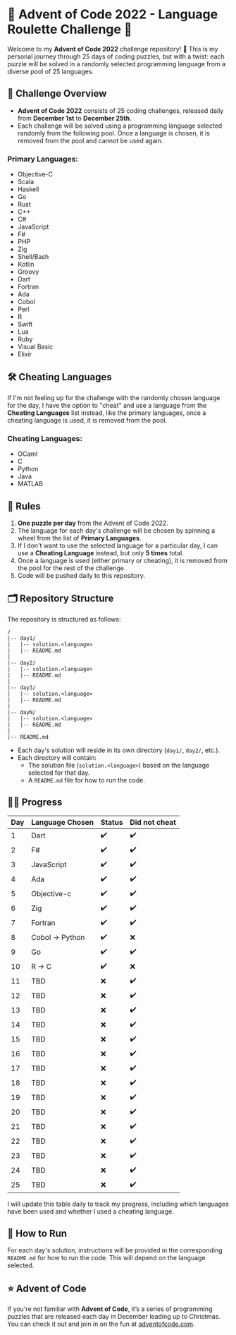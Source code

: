 
# 🎄 Advent of Code 2022 - Language Roulette Challenge 🎄

Welcome to my **Advent of Code 2022** challenge repository! 🎅 This is my personal journey through 25 days of coding puzzles, but with a twist: each puzzle will be solved in a randomly selected programming language from a diverse pool of 25 languages.

## 🚀 Challenge Overview

- **Advent of Code 2022** consists of 25 coding challenges, released daily from **December 1st** to **December 25th**.
- Each challenge will be solved using a programming language selected randomly from the following pool. Once a language is chosen, it is removed from the pool and cannot be used again.

### Primary Languages:
- Objective-C
- Scala
- Haskell
- Go
- Rust
- C++
- C#
- JavaScript
- F#
- PHP
- Zig
- Shell/Bash
- Kotlin
- Groovy
- Dart
- Fortran
- Ada
- Cobol
- Perl
- R
- Swift
- Lua
- Ruby
- Visual Basic
- Elixir


## 🛠️ Cheating Languages

If I'm not feeling up for the challenge with the randomly chosen language for the day, I have the option to "cheat" and use a language from the **Cheating Languages** list instead, like the primary languages, once a cheating language is used, it is removed from the pool.


### Cheating Languages:
- OCaml
- C
- Python
- Java
- MATLAB

## 🎯 Rules

1. **One puzzle per day** from the Advent of Code 2022.
2. The language for each day's challenge will be chosen by spinning a wheel from the list of **Primary Languages**.
3. If I don't want to use the selected language for a particular day, I can use a **Cheating Language** instead, but only **5 times** total.
4. Once a language is used (either primary or cheating), it is removed from the pool for the rest of the challenge.
5. Code will be pushed daily to this repository.

## 🗂️ Repository Structure

The repository is structured as follows:

```
/
|-- day1/
|   |-- solution.<language>
|   |-- README.md
|
|-- day2/
|   |-- solution.<language>
|   |-- README.md
|
|-- day3/
|   |-- solution.<language>
|   |-- README.md
|
|-- dayN/
|   |-- solution.<language>
|   |-- README.md
|
|-- README.md
```

- Each day's solution will reside in its own directory (`day1/`, `day2/`, etc.).
- Each directory will contain:
  - The solution file (`solution.<language>`) based on the language selected for that day.
  - A `README.md` file for how to run the code.

## 🧑‍💻 Progress

| Day | Language Chosen | Status | Did not cheat           |
|-----|-----------------|--------|-------------------------|
| 1   | Dart            | ✔️      | ✔️                       |
| 2   | F#              | ✔️      | ✔️                       |
| 3   | JavaScript      | ✔️      | ✔️                       |
| 4   | Ada             | ✔️      | ✔️                       |
| 5   | Objective-c     | ✔️      | ✔️                       |
| 6   | Zig             | ✔️      | ✔️                       |
| 7   | Fortran         | ✔️      | ✔️                       |
| 8   | Cobol -> Python | ✔️      | ❌                      |
| 9   | Go              | ✔️      | ✔️                       |
| 10  | R -> C          | ✔️      | ❌                      |
| 11  | TBD             | ❌     | ✔️                       |
| 12  | TBD             | ❌     | ✔️                       |
| 13  | TBD             | ❌     | ✔️                       |
| 14  | TBD             | ❌     | ✔️                       |
| 15  | TBD             | ❌     | ✔️                       |
| 16  | TBD             | ❌     | ✔️                       |
| 17  | TBD             | ❌     | ✔️                       |
| 18  | TBD             | ❌     | ✔️                       |
| 19  | TBD             | ❌     | ✔️                       |
| 20  | TBD             | ❌     | ✔️                       |
| 21  | TBD             | ❌     | ✔️                       |
| 22  | TBD             | ❌     | ✔️                       |
| 23  | TBD             | ❌     | ✔️                       |
| 24  | TBD             | ❌     | ✔️                       |
| 25  | TBD             | ❌     | ✔️                       |


I will update this table daily to track my progress, including which languages have been used and whether I used a cheating language.

## 🎯 How to Run

For each day's solution, instructions will be provided in the corresponding `README.md` for how to run the code. This will depend on the language selected.


## ⭐ Advent of Code

If you're not familiar with **Advent of Code**, it’s a series of programming puzzles that are released each day in December leading up to Christmas. You can check it out and join in on the fun at [adventofcode.com](https://adventofcode.com).

